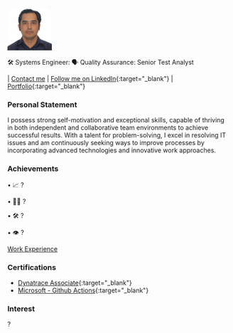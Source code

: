 <img src="img/roberto.JPG" alt="roberto" height="100px"/>


🛠️ Systems Engineer: 🗣️ Quality Assurance: Senior Test Analyst

| [Contact me](mailto:rozumba@outlook.com.au) | [Follow me on LinkedIn](https://www.linkedin.com/in/rozumba){:target="\_blank"} | [Portfolio](https://github.com/na001988?tab=repositories){:target="\_blank"}

### Personal Statement

I possess strong self-motivation and exceptional skills, capable of thriving in both independent and collaborative team environments to achieve successful results. 
With a talent for problem-solving, I excel in resolving IT issues and am continuously seeking ways to improve processes by incorporating advanced technologies and innovative work approaches.

### Achievements

• 📈 ?

• 🙋‍♂️ ?

• 🛠️ ?

• 👁️ ?


[Work Experience](/experience/README.MD)


### Certifications
- [Dynatrace Associate](https://www.credly.com/badges/5461b72b-82ec-4fec-b779-35eb078f5ceb/linked_in?t=s0sy54){:target="\_blank"} 
- [Microsoft - Github Actions](https://learn.microsoft.com/en-gb/training/achievements/learn.github.github-actions-automate-tasks.badge?username=AlejandroSG-3988&sharingId=7539A66B782C7D61){:target="\_blank"}

### Interest

?
